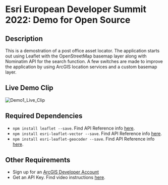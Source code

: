 # Esri European Developer Summit 2022: Demo for Open Source

## Description
This is a demostration of a post office asset locator. The application starts out using Leaflet with the OpenStreetMap basemap layer along with Nominatim API for the search function. A few switches are made to improve the application by using ArcGIS location services and a custom basemap layer. 

## Live Demo Clip
![Demo1_Live_Clip](https://user-images.githubusercontent.com/112517097/200379813-1748ef5a-6b39-46f3-a45f-113597cfcceb.gif)

## Required Dependencies <a name="dep"></a>

- `npm install leaflet --save`. Find API Reference info [here]().
- `npm install esri-leaflet-vector --save`. Find API Reference info [here]().
- `npm install esri-leaflet-geocoder --save`. Find API Reference info [here]().

## Other Requirements <a name="req"></a>

- Sign up for an [ArcGIS Developer Account](https://developers.arcgis.com/sign-up/)
- Get an API Key. Find video instructions [here](https://www.youtube.com/watch?v=StVncn6DLzc.).
